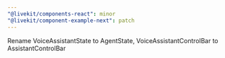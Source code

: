 ```yaml
---
"@livekit/components-react": minor
"@livekit/component-example-next": patch
---
```


Rename VoiceAssistantState to AgentState, VoiceAssistantControlBar to AssistantControlBar
